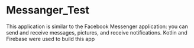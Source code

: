 # Messanger_Test
This application is similar to the Facebook Messenger application: you can send and receive messages, pictures, and receive notifications. Kotlin and Firebase were used to build this app
